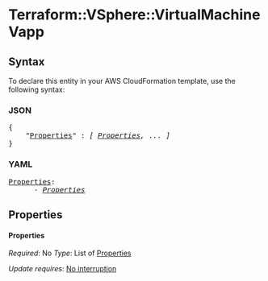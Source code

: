 # Terraform::VSphere::VirtualMachine Vapp

## Syntax

To declare this entity in your AWS CloudFormation template, use the following syntax:

### JSON

<pre>
{
    "<a href="#properties" title="Properties">Properties</a>" : <i>[ <a href="vapp-properties.md">Properties</a>, ... ]</i>
}
</pre>

### YAML

<pre>
<a href="#properties" title="Properties">Properties</a>: <i>
      - <a href="vapp-properties.md">Properties</a></i>
</pre>

## Properties

#### Properties

_Required_: No
_Type_: List of <a href="vapp-properties.md">Properties</a>

_Update requires_: [No interruption](https://docs.aws.amazon.com/AWSCloudFormation/latest/UserGuide/using-cfn-updating-stacks-update-behaviors.html#update-no-interrupt)

